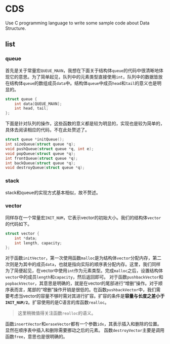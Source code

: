 # CDS

Use C programming language to write some sample code about Data Structure.

## list

### queue

首先是关于常量宏`QUEUE_MAXN`，我想在下面关于结构体`queue`的代码中很清晰地体现它的意思。为了简单起见，队列中的元素类型直接使用`int`，队列中的数据皆放在结构体`queue`的数组成员`data`中。结构体`queue`中成员`head`和`tail`的意义也是明显的。
```c
struct queue {
	int data[QUEUE_MAXN];
	int head, tail;
};
```
下面是针对队列的操作，这些函数的意义都是较为明显的，实现也是较为简单的，具体去阅读相应的代码，不在此处赘述了。
```c
struct queue *initQueue();
int sizeQueue(struct queue *q);
void pushQueue(struct queue *q, int e);
void popQueue(struct queue *q);
int frontQueue(struct queue *q);
int backQueue(struct queue *q);
void destroyQueue(struct queue *q);
```


### stack

stack和queue的实现方式基本相似，故不赘述。

### vector

同样存在一个常量宏`INIT_NUM`，它表示vector的初始大小。我们的结构体`vector`的代码如下。
```c
struct vector {
	int *data;
	int length, capacity;
};
```

对于函数`initVector`，第一次使用函数`malloc`是为结构体`vector`分配内存，第二次则是为其中的成员`data`，也就是指向实际的顺序表分配内存。这里，我们同样为了简便起见，在vector中使用`int`作为元素类型。完成`malloc`之后，设置结构体`vector`中的成员`length`和`capacity`，然后返回即可。
对于函数`pushbackVector`和`popbackVector`，其意思是明确的，就是在vector的尾部进行“增删”操作。对于顺序表而言，尾部的“增删”操作开销是很低的。在函数`pushbackVector`中，我们需要考虑当vector的容量不够时需对其进行扩容。扩容的条件是**容量与长度之差小于`INIT_NUM/2`**。扩容使用的是C语言的库函数`realloc`。
> 这里稍微值得关注函数`realloc`的语义。

函数`insertVector`和`eraseVector`都有一个参数`idx`，其表示插入和删除的位置。显然在顺序表中插入和删除需要挪动之后的元素。
函数`destroyVector`主要是调用函数`free`，意思也是很明确的。
